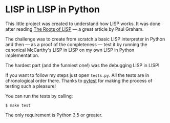 # LISP in LISP in Python

This little project was created to understand how LISP works. It was done after reading
[The Roots of LISP][1] — a great article by Paul Graham.

The challenge was to create from scratch a basic LISP interpreter in Python
and then — as a proof of the completeness — test it by running the canonical
McCarthy's LISP in LISP on my own LISP in Python implementation.

The hardest part (and the funniest one!) was the debugging LISP in LISP!

If you want to follow my steps just open `tests.py`. All the tests are in chronological
order there. Thanks to [pytest][2] for making the process of testing such a pleasure!

You can run the tests by calling:

    $ make test

The only requirement is Python 3.5 or greater.

[1]: http://www.paulgraham.com/rootsoflisp.html
[2]: http://pytest.org/
